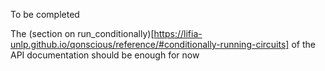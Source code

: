 To be completed

The (section on run_conditionally)[https://lifia-unlp.github.io/qonscious/reference/#conditionally-running-circuits] of the API documentation should be enough for now 